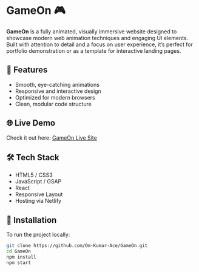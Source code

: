 # GameOn 🎮

**GameOn** is a fully animated, visually immersive website designed to showcase modern web animation techniques and engaging UI elements. Built with attention to detail and a focus on user experience, it’s perfect for portfolio demonstration or as a template for interactive landing pages.

## 🚀 Features

- Smooth, eye-catching animations
- Responsive and interactive design
- Optimized for modern browsers
- Clean, modular code structure

## 🌐 Live Demo

Check it out here: [GameOn Live Site](https://gameonanimatedweb.netlify.app/)

## 🛠️ Tech Stack

- HTML5 / CSS3
- JavaScript / GSAP
- React
- Responsive Layout
- Hosting via Netlify

## 📁 Installation

To run the project locally:

```bash
git clone https://github.com/Om-Kumar-Ace/GameOn.git
cd GameOn
npm install
npm start
